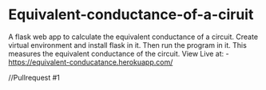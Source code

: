 # Equivalent-conductance-of-a-ciruit
A flask web app to calculate the equivalent conductance of a circuit.
Create virtual environment and install flask in it. Then run the program in it.
This measures the equivalent conductance of the circuit. View Live at: - https://equivalent-conducatance.herokuapp.com/

//Pullrequest #1
